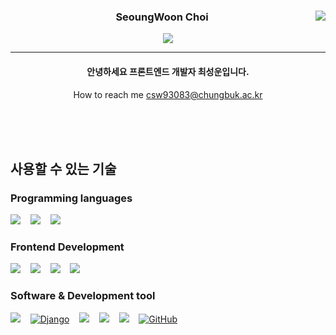 <div align="center">

<a href="https://github.com/kkahlua"><img align="right" src="https://github-readme-stats.vercel.app/api/top-langs/?username=kkahlua&theme=dracula&layout=compact&langs_count=10" /></a>

### SeoungWoon Choi

<a href="https://hits.seeyoufarm.com"><img src="https://hits.seeyoufarm.com/api/count/incr/badge.svg?url=https%3A%2F%2Fgithub.com%2Fkkahlua&count_bg=%2379C83D&title_bg=%23555555&icon=&icon_color=%23E7E7E7&title=visitors&edge_flat=false"/></a>

---

#### 안녕하세요 프론트엔드 개발자 최성운입니다.

How to reach me csw93083@chungbuk.ac.kr

 </div>
 
<br><br><br>
 <div>
    
<h2> 사용할 수 있는 기술 </h1>
  
  ### Programming languages
  [<img src="https://img.shields.io/badge/JavaScript-F7DF1E?style=for-the-badge&logo=javascript&logoColor=black" />]() &nbsp;&nbsp;
  [<img src="https://img.shields.io/badge/Java-ED8B00?style=for-the-badge&logo=java&logoColor=white"/>]() &nbsp;&nbsp;
  [<img src="https://img.shields.io/badge/Python-FFD43B?style=for-the-badge&logo=python&logoColor=white" />]() &nbsp;&nbsp;

<!--   [<img src="" />]() &nbsp;&nbsp; -->

### Frontend Development

[<img src="https://img.shields.io/badge/HTML5-E34F26?style=for-the-badge&logo=html5&logoColor=white" />]() &nbsp;&nbsp;
[<img src="https://img.shields.io/badge/CSS3-1572B6?style=for-the-badge&logo=css3&logoColor=white" />]() &nbsp;&nbsp;
[<img src = "https://img.shields.io/badge/Bootstrap-563D7C?style=for-the-badge&logo=bootstrap&logoColor=white"/>](https://getbootstrap.com/) &nbsp;&nbsp;
[<img src="https://img.shields.io/badge/React-20232A?style=for-the-badge&logo=react&logoColor=61DAFB" />](https://ko.reactjs.org/) &nbsp;&nbsp;

### Software & Development tool

[<img src="https://img.shields.io/badge/Spring-6DB33F?style=for-the-badge&logo=spring&logoColor=white" />](https://spring.io/) &nbsp;&nbsp;
[<img src="https://img.shields.io/badge/Django-092E20?style=for-the-badge&logo=django&logoColor=green" alt="Django"/>](https://www.djangoproject.com/) &nbsp;&nbsp;
[<img src="https://img.shields.io/badge/MySQL-005C84?style=for-the-badge&logo=mysql&logoColor=white" />](https://www.mysql.com/) &nbsp;&nbsp;
[<img src="https://img.shields.io/badge/Linux-FCC624?style=for-the-badge&logo=linux&logoColor=black"/>]() &nbsp;&nbsp;
[<img src="https://img.shields.io/badge/GIT-E44C30?style=for-the-badge&logo=git&logoColor=white"/>](https://git-scm.com/) &nbsp;&nbsp;
[<img src="https://img.shields.io/badge/GitHub-100000?style=for-the-badge&logo=github&logoColor=white" alt="GitHub"/>](https://github.com/) &nbsp;&nbsp;


<!--
**kkahlua/kkahlua** is a ✨ _special_ ✨ repository because its `README.md` (this file) appears on your GitHub profile.

Here are some ideas to get you started:

- 🔭 I’m currently working on ...
- 🌱 I’m currently learning ...
- 👯 I’m looking to collaborate on ...
- 🤔 I’m looking for help with ...
- 💬 Ask me about ...
- 📫 How to reach me: ...
- 😄 Pronouns: ...
- ⚡ Fun fact: ...
-->
